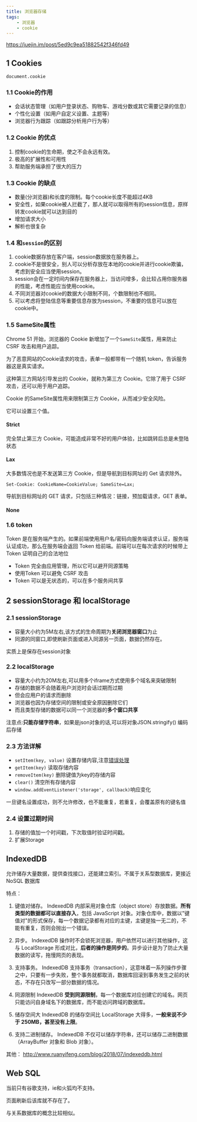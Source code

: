 ```yaml
---
title: 浏览器存储
tags:
    - 浏览器
    - cookie
---
```


<https://juejin.im/post/5ed9c9ea51882542f346fd49>

## 1 Cookies

`document.cookie`

### 1.1 Cookie的作用

- 会话状态管理（如用户登录状态、购物车、游戏分数或其它需要记录的信息）
- 个性化设置（如用户自定义设置、主题等）
- 浏览器行为跟踪（如跟踪分析用户行为等）

### 1.2 Cookie 的优点

1. 控制cookie的生命期，使之不会永远有效。
2. 极高的扩展性和可用性
3. 帮助服务端承担了很大的压力

### 1.3 Cookie 的缺点

- 数量(分浏览器)和长度的限制。每个cookie长度不能超过4KB
- 安全性，如果cookie被人拦截了，那人就可以取得所有的session信息，原样转发cookie就可以达到目的
- 增加请求大小
- 解析也很复杂

### 1.4 和`session`的区别

1. cookie数据存放在客户端，session数据放在服务器上。
2. cookie不是很安全，别人可以分析存放在本地的cookie并进行cookie欺骗，考虑到安全应当使用session。
3. session会在一定时间内保存在服务器上，当访问增多，会比较占用你服务器的性能，考虑性能应当使用cookie。
4. 不同浏览器对cookie的数据大小限制不同，个数限制也不相同。
5. 可以考虑将登陆信息等重要信息存放为session，不重要的信息可以放在cookie中。

### 1.5 SameSite属性

Chrome 51 开始，浏览器的 Cookie 新增加了一个`SameSite`属性，用来防止 CSRF 攻击和用户追踪。

为了恶意网站的Cookie请求的攻击，表单一般都带有一个随机 token，告诉服务器这是真实请求。

这种第三方网站引导发出的 Cookie，就称为第三方 Cookie。它除了用于 CSRF 攻击，还可以用于用户追踪。

Cookie 的SameSite属性用来限制第三方 Cookie，从而减少安全风险。

它可以设置三个值。

#### Strict

完全禁止第三方 Cookie，可能造成非常不好的用户体验，比如跳转后总是未登陆状态

#### Lax

大多数情况也是不发送第三方 Cookie，但是导航到目标网址的 Get 请求除外。

`Set-Cookie: CookieName=CookieValue; SameSite=Lax;`

导航到目标网址的 GET 请求，只包括三种情况：链接，预加载请求，GET 表单。

#### None

### 1.6 token

Token 是在服务端产生的。如果前端使用用户名/密码向服务端请求认证，服务端认证成功，那么在服务端会返回 Token 给前端。前端可以在每次请求的时候带上 Token 证明自己的合法地位

- Token 完全由应用管理，所以它可以避开同源策略
- 使用Token 可以避免 CSRF 攻击
- Token 可以是无状态的，可以在多个服务间共享

## 2 sessionStorage 和 localStorage

### 2.1 sessionStorage

- 容量大小约为5M左右,该方式的生命周期为**关闭浏览器窗口**为止
- 同源的同窗口,即使刷新页面或进入同源另一页面，数据仍然存在。

实质上是保存在session对象

### 2.2 localStorage

- 容量大小约为20M左右,可以用多个iframe方式使用多个域名来突破限制
- 存储的数据不会随着用户浏览时会话过期而过期
- 但会应用户的请求而删除
- 浏览器也因为存储空间的限制或安全原因删除它们
- 而且类型存储的数据可以同一个浏览器的**多个窗口共享**

注意点:**只能存储字符串**，如果是json对象的话,可以将对象JSON.stringify() 编码后存储

### 2.3 方法详解

- `setItem(key, value)` 设置存储内容,注意[错误处理](https://iammapping.com/the-other-ways-to-use-localstorage/)
- `getItem(key)` 读取存储内容
- `removeItem(key)` 删除键值为key的存储内容
- `clear()` 清空所有存储内容
- `window.addEventListener('storage', callback)`响应变化

一旦键名设置成功，则不允许修改，也不能重复，若重复，会覆盖原有的键名值

### 2.4 设置过期时间

1. 存储的值加一个时间戳，下次取值时验证时间戳。
2. 扩展Storage

## IndexedDB

允许储存大量数据，提供查找接口，还能建立索引。不属于关系型数据库，更接近 NoSQL 数据库

特点：

1. 键值对储存。 IndexedDB 内部采用对象仓库（object store）存放数据。**所有类型的数据都可以直接存入**，包括 JavaScript 对象。对象仓库中，数据以"键值对"的形式保存，每一个数据记录都有对应的主键，主键是独一无二的，不能有重复，否则会抛出一个错误。

2. 异步。 IndexedDB 操作时不会锁死浏览器，用户依然可以进行其他操作，这与 LocalStorage 形成对比，**后者的操作是同步的**。异步设计是为了防止大量数据的读写，拖慢网页的表现。

3. 支持事务。 IndexedDB 支持事务（transaction），这意味着一系列操作步骤之中，只要有一步失败，整个事务就都取消，数据库回滚到事务发生之前的状态，不存在只改写一部分数据的情况。

4. 同源限制 IndexedDB **受到同源限制**，每一个数据库对应创建它的域名。网页只能访问自身域名下的数据库，而不能访问跨域的数据库。

5. 储存空间大 IndexedDB 的储存空间比 LocalStorage 大得多，**一般来说不少于 250MB，甚至没有上限**。

6. 支持二进制储存。 IndexedDB 不仅可以储存字符串，还可以储存二进制数据（ArrayBuffer 对象和 Blob 对象）。

其他： <http://www.ruanyifeng.com/blog/2018/07/indexeddb.html>

## Web SQL

当前只有谷歌支持，ie和火狐均不支持。

页面刷新后该库就不存在了。

与关系数据库的概念比较相似。
